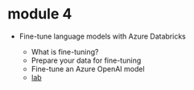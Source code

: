 # module 4

* Fine-tune language models with Azure Databricks

  * What is fine-tuning?
  * Prepare your data for fine-tuning
  * Fine-tune an Azure OpenAI model
  * [lab](https://microsoftlearning.github.io/mslearn-databricks/Instructions/Exercises/AI-04-Fine-tune-models.html)
